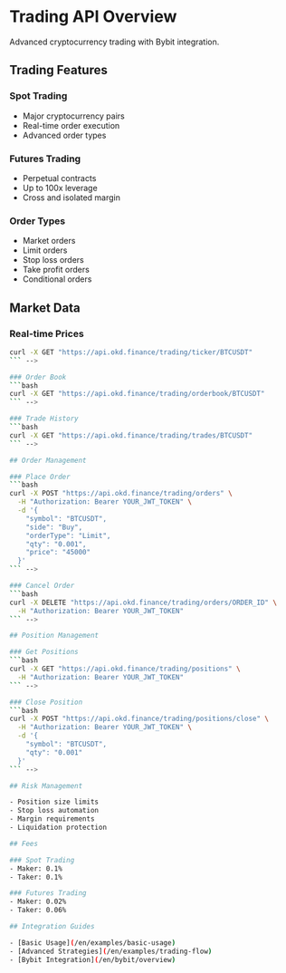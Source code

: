 # Trading API Overview

Advanced cryptocurrency trading with Bybit integration.

## Trading Features

### Spot Trading
- Major cryptocurrency pairs
- Real-time order execution
- Advanced order types

### Futures Trading  
- Perpetual contracts
- Up to 100x leverage
- Cross and isolated margin

### Order Types
- Market orders
- Limit orders  
- Stop loss orders
- Take profit orders
- Conditional orders

## Market Data

### Real-time Prices
```bash
curl -X GET "https://api.okd.finance/trading/ticker/BTCUSDT"
``` -->

### Order Book
```bash
curl -X GET "https://api.okd.finance/trading/orderbook/BTCUSDT"
``` -->

### Trade History
```bash
curl -X GET "https://api.okd.finance/trading/trades/BTCUSDT"
``` -->

## Order Management

### Place Order
```bash
curl -X POST "https://api.okd.finance/trading/orders" \
  -H "Authorization: Bearer YOUR_JWT_TOKEN" \
  -d '{
    "symbol": "BTCUSDT",
    "side": "Buy", 
    "orderType": "Limit",
    "qty": "0.001",
    "price": "45000"
  }'
``` -->

### Cancel Order
```bash
curl -X DELETE "https://api.okd.finance/trading/orders/ORDER_ID" \
  -H "Authorization: Bearer YOUR_JWT_TOKEN"
``` -->

## Position Management

### Get Positions
```bash
curl -X GET "https://api.okd.finance/trading/positions" \
  -H "Authorization: Bearer YOUR_JWT_TOKEN"
``` -->

### Close Position
```bash
curl -X POST "https://api.okd.finance/trading/positions/close" \
  -H "Authorization: Bearer YOUR_JWT_TOKEN" \
  -d '{
    "symbol": "BTCUSDT",
    "qty": "0.001"
  }'
``` -->

## Risk Management

- Position size limits
- Stop loss automation
- Margin requirements
- Liquidation protection

## Fees

### Spot Trading
- Maker: 0.1%
- Taker: 0.1%

### Futures Trading  
- Maker: 0.02%
- Taker: 0.06%

## Integration Guides

- [Basic Usage](/en/examples/basic-usage)
- [Advanced Strategies](/en/examples/trading-flow)
- [Bybit Integration](/en/bybit/overview) 